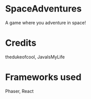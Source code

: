 # SpaceAdventures
A game where you adventure in space!


# Credits

  thedukeofcool,
  JavaIsMyLife
  
# Frameworks used

  Phaser,
  React
